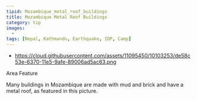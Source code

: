 ```yaml
---
tipid: Mozambique_metal_roof_buildings
title: Mozambique Metal Roof Buildings
category: tip
images:
  -
tags: [Nepal, Kathmandu, Earthquake, IDP, Camp]
---
```

- https://cloud.githubusercontent.com/assets/11095450/10103253/de58c53e-6370-11e5-9afe-89006ad5ac63.png

Area Feature

Many buildings in Mozambique are made with mud and brick and have a metal roof, as featured in this picture. 
